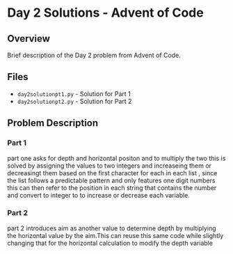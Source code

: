 # Day 2 Solutions - Advent of Code

## Overview
Brief description of the Day 2 problem from Advent of Code.

## Files
- `day2solutionpt1.py` - Solution for Part 1
- `day2solutionpt2.py` - Solution for Part 2

## Problem Description
### Part 1
part one asks for depth and horizontal positon and to multiply the two this is solved by assigning the values to two integers and increaseing them or decreasingt them based on the first character for each in each list , since the list follows a predictable pattern and only features one digit numbers this can then refer to the position in each string that contains the number and convert to integer to to increase or decrease each variable.

### Part 2
part 2 introduces aim as another value to determine depth by multiplying the horizontal value by the aim.This can reuse this same code while slightly changing that for the horizontal calculation to modify the depth variable

